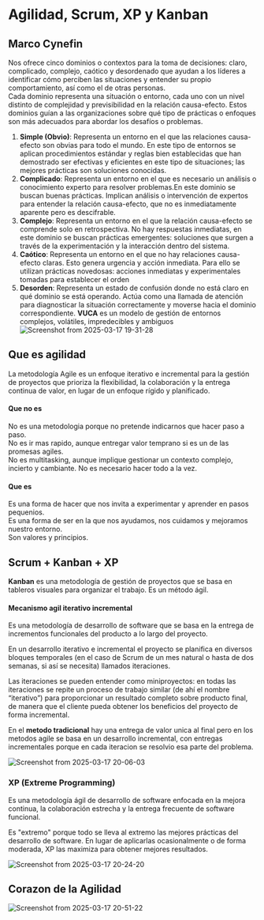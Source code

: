 # Agilidad, Scrum, XP y Kanban

## Marco Cynefin 
Nos ofrece cinco dominios o contextos para la toma de decisiones: claro, complicado, complejo, caótico y desordenado que ayudan a los líderes a identificar cómo perciben las situaciones y entender su propio comportamiento, así como el de otras personas.<br>
Cada dominio representa una situación o entorno, cada uno con un nivel distinto de complejidad y previsibilidad en la relación causa-efecto. Estos dominios guían a las organizaciones sobre qué tipo de prácticas o enfoques son más adecuados para abordar los desafíos o problemas. <br>
1. **Simple (Obvio)**: Representa un entorno en el que las relaciones causa-efecto son obvias para todo el mundo. En este tipo de entornos se aplican procedimientos estándar y reglas bien establecidas que han demostrado ser efectivas y eficientes en este tipo de situaciones; las mejores prácticas son soluciones conocidas.
2. **Complicado**: Representa un entorno en el que es necesario un análisis o conocimiento experto para resolver problemas.En este dominio se buscan buenas prácticas. Implican análisis o intervención de expertos para entender la relación causa-efecto, que no es inmediatamente aparente pero es descifrable.
3. **Complejo**: Representa un entorno en el que la relación causa-efecto se comprende solo en retrospectiva. No hay respuestas inmediatas, en este dominio se buscan prácticas emergentes: soluciones que surgen a través de la experimentación y la interacción dentro del sistema.
4. **Caótico**: Representa un entorno en el que no hay relaciones causa-efecto claras. Esto genera urgencia y acción inmediata. Para ello se utilizan prácticas novedosas: acciones inmediatas y experimentales tomadas para establecer el orden
5. **Desorden**: Representa un estado de confusión donde no está claro en qué dominio se está operando. Actúa como una llamada de atención para diagnosticar la situación correctamente y moverse hacia el dominio correspondiente.
**VUCA** es un modelo de gestión de entornos complejos, volátiles, impredecibles y ambiguos
![Screenshot from 2025-03-17 19-31-28](https://github.com/user-attachments/assets/e7c3fba0-24ed-4c14-b240-cfe5b53c869f)

## Que es agilidad
La metodología Agile es un enfoque iterativo e incremental para la gestión de proyectos que prioriza la flexibilidad, la colaboración y la entrega continua de valor, en lugar de un enfoque rígido y planificado.

#### Que no es
No es una metodologia porque no pretende indicarnos que hacer paso a paso.<br>
No es ir mas rapido, aunque entregar valor temprano si es un de las promesas agiles.<br>
No es multitasking, aunque implique gestionar un contexto complejo, incierto y cambiante. No es necesario hacer todo a la vez. <br>

#### Que es
Es una forma de hacer que nos invita a experimentar y aprender en pasos pequenios.<br>
Es una forma de ser en la que nos ayudamos, nos cuidamos y mejoramos nuestro entorno.<br>
Son valores y principios.

## Scrum + Kanban + XP

**Kanban** es una metodología de gestión de proyectos que se basa en tableros visuales para organizar el trabajo. Es un método ágil.

#### Mecanismo agil iterativo incremental
Es una metodología de desarrollo de software que se basa en la entrega de incrementos funcionales del producto a lo largo del proyecto. 

En un desarrollo iterativo e incremental el proyecto se planifica en diversos bloques temporales (en el caso de Scrum de un mes natural o hasta de dos semanas, si así se necesita) llamados iteraciones.

Las iteraciones se pueden entender como miniproyectos: en todas las iteraciones se repite un proceso de trabajo similar (de ahí el nombre “iterativo”) para proporcionar un resultado completo sobre producto final, de manera que el cliente pueda obtener los beneficios del proyecto de forma incremental. 

En el **metodo tradicional** hay una entrega de valor unica al final pero en los metodos agile se basa en un desarrollo incremental, con entregas incrementales porque en cada iteracion se resolvio esa parte del problema.

![Screenshot from 2025-03-17 20-06-03](https://github.com/user-attachments/assets/99ce1808-1364-4ce0-9312-5fe0b5b004dd)

### XP (Extreme Programming)
Es una metodología ágil de desarrollo de software enfocada en la mejora continua, la colaboración estrecha y la entrega frecuente de software funcional. 

Es "extremo" porque todo se lleva al extremo las mejores prácticas del desarrollo de software. En lugar de aplicarlas ocasionalmente o de forma moderada, XP las maximiza para obtener mejores resultados.

![Screenshot from 2025-03-17 20-24-20](https://github.com/user-attachments/assets/357458ce-3eb3-4368-9254-214786e791f4)


## Corazon de la Agilidad
![Screenshot from 2025-03-17 20-51-22](https://github.com/user-attachments/assets/5368bf61-04d2-4b36-9f9d-22c905ae1481)
